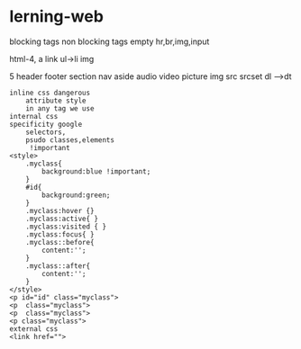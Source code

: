# lerning-web
blocking tags
non blocking tags
empty
    hr,br,img,input


html-4,
    a link
    ul->li
    img
    
5
    header
    footer
    section
    nav
    aside
    audio
    video
    picture
    img
       src srcset
    dl
    -->dt


    inline css dangerous
        attribute style
        in any tag we use
    internal css
    specificity google
        selectors,
        psudo classes,elements
         !important
    <style>
        .myclass{
            background:blue !important;
        }
        #id{
            background:green;
        }
        .myclass:hover {}
        .myclass:active{ }
        .myclass:visited { }
        .myclass:focus{ }
        .myclass::before{
            content:'';
        }
        .myclass::after{
            content:'';
        }
    </style>
    <p id="id" class="myclass">
    <p  class="myclass">
    <p  class="myclass">
    <p class="myclass">
    external css
    <link href="">

